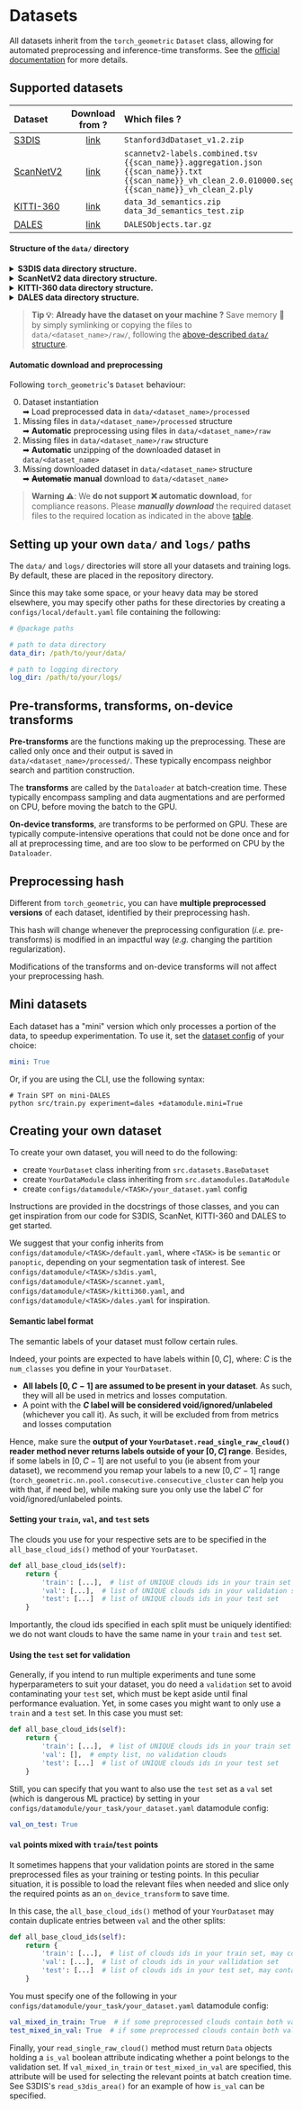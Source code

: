 # Datasets

All datasets inherit from the `torch_geometric` `Dataset` class, allowing for 
automated preprocessing and inference-time transforms. 
See the [official documentation](https://pytorch-geometric.readthedocs.io/en/latest/tutorial/create_dataset.html)
for more details. 

## Supported datasets
<div align="center">

| Dataset                                                                                                                 |                                                           Download from ?                                                            | Which files ?                                        | Where to ? |
|:------------------------------------------------------------------------------------------------------------------------|:------------------------------------------------------------------------------------------------------------------------------------:|:-----------------------------------------------------|:----|
| [S3DIS](http://buildingparser.stanford.edu/dataset.html)                                                                |         [link](https://docs.google.com/forms/d/e/1FAIpQLScDimvNMCGhy_rmBA2gHfDu3naktRm6A8BPwAWWDv-Uhm6Shw/viewform?c=0&w=1)          | `Stanford3dDataset_v1.2.zip`                         | `data/s3dis/` |
| [ScanNetV2](http://www.scan-net.org/)                                                                |         [link](http://www.scan-net.org/ScanNet)          | `scannetv2-labels.combined.tsv` `{{scan_name}}.aggregation.json` `{{scan_name}}.txt` `{{scan_name}}_vh_clean_2.0.010000.segs.json` `{{scan_name}}_vh_clean_2.ply` | `data/scannet/` |
| [KITTI-360](https://www.cvlibs.net/datasets/kitti-360/index.php)                                                        |                                    [link](http://www.cvlibs.net/datasets/kitti-360/download.php)                                     | `data_3d_semantics.zip` `data_3d_semantics_test.zip` | `data/kitti360/` |
| [DALES](https://udayton.edu/engineering/research/centers/vision_lab/research/was_data_analysis_and_processing/dale.php) | [link](https://docs.google.com/forms/d/e/1FAIpQLSefhHMMvN0Uwjnj_vWQgYSvtFOtaoGFWsTIcRuBTnP09NHR7A/viewform?fbzx=5530674395784263977) | `DALESObjects.tar.gz`                                | `data/dales/` |

</div>


#### Structure of the `data/` directory
<details>
<summary><b>S3DIS data directory structure.</b></summary>
<br><br>

<p align="center">
    <img width="33%" src="../media/s3dis/input.png">
    <img width="33%" src="../media/s3dis/sem_gt.png">
    <img width="33%" src="../media/s3dis/pano_gt.png">
</p>

```
└── data
    └── s3dis                                                     # Structure for S3DIS
        ├── Stanford3dDataset_v1.2.zip                              # (optional) Downloaded zipped dataset with non-aligned rooms
        ├── raw                                                     # Raw dataset files
        │   └── Area_{{1, 2, 3, 4, 5, 6}}                             # S3DIS's area/room/room.txt structure
        │       └── Area_{{1, 2, 3, 4, 5, 6}}_alignmentAngle.txt        # Room alignment angles required for entire floor reconstruction
        │       └── {{room_name}}  
        │           └── {{room_name}}.txt
        └── processed                                               # Preprocessed data
            └── {{train, val, test}}                                  # Dataset splits
                └── {{preprocessing_hash}}                              # Preprocessing folder
                    └── Area_{{1, 2, 3, 4, 5, 6}}.h5                      # Preprocessed Area file

```

> **Warning ⚠️**: Make sure you download `Stanford3dDataset_v1.2.zip` and 
> **NOT** the aligned version ⛔ `Stanford3dDataset_v1.2_Aligned_Version.zip`,
> which does not contain the `Area_{{1, 2, 3, 4, 5, 6}}_alignmentAngle.txt` 
> files.

<br>
</details>

<details>
<summary><b>ScanNetV2 data directory structure.</b></summary>
<br><br>

<p align="center">
    <img width="33%" src="../media/scannet/input.png">
    <img width="33%" src="../media/scannet/sem_gt.png">
    <img width="33%" src="../media/scannet/pano_gt.png">
</p>

```
└── data
    └─── scannet                                     # Structure for ScanNetV2
        ├── raw                                         # Raw dataset files
        |   ├── scannetv2-labels.combined.tsv
        |   ├── scans
        |   │   └── {{scan_name}}
        |   │       ├── {{scan_name}}.aggregation.json
        |   │       ├── {{scan_name}}.txt
        |   │       ├── {{scan_name}}_vh_clean_2.0.010000.segs.json
        |   │       └── {{scan_name}}_vh_clean_2.ply
        |   └── scans_test
        |       └── {{scan_name}}
        |           └── {{scan_name}}_vh_clean_2.ply
        └── processed                                   # Preprocessed data
            └── {{train, val, test}}                      # Dataset splits
                └── {{preprocessing_hash}}                  # Preprocessing folder
                    └── {{scans, scans_test}}
                        └── {{scan_name}}.h5                # Preprocessed scan file

```
<br>
</details>

<details>
<summary><b>KITTI-360 data directory structure.</b></summary>
<br><br>

<p align="center">
    <img width="33%" src="../media/kitti360/input.png">
    <img width="33%" src="../media/kitti360/sem_gt.png">
    <img width="33%" src="../media/kitti360/pano_gt.png">
</p>

```
└── data
    └─── kitti360                                     # Structure for KITTI-360
        ├── data_3d_semantics_test.zip                  # (optional) Downloaded zipped test dataset
        ├── data_3d_semantics.zip                       # (optional) Downloaded zipped train dataset
        ├── raw                                         # Raw dataset files
        │   └── data_3d_semantics                       # Contains all raw train and test sequences
        │       └── {{sequence_name}}                     # KITTI-360's sequence/static/window.ply structure
        │           └── static
        │               └── {{window_name}}.ply
        └── processed                                   # Preprocessed data
            └── {{train, val, test}}                      # Dataset splits
                └── {{preprocessing_hash}}                  # Preprocessing folder
                    └── {{sequence_name}}
                        └── {{window_name}}.h5                # Preprocessed window file

```
<br>
</details>

<details>
<summary><b>DALES data directory structure.</b></summary>
<br><br>

<p align="center">
    <img width="33%" src="../media/dales/input.png">
    <img width="33%" src="../media/dales/sem_gt.png">
    <img width="33%" src="../media/dales/pano_gt.png">
</p>

```
└── data
    └── dales                                         # Structure for DALES
        ├── DALESObjects.tar.gz                         # (optional) Downloaded zipped dataset
        ├── raw                                         # Raw dataset files
        │   └── {{train, test}}                           # DALES' split/tile.ply structure
        │       └── {{tile_name}}.ply
        └── processed                                   # Preprocessed data
            └── {{train, val, test}}                      # Dataset splits
                └── {{preprocessing_hash}}                  # Preprocessing folder
                    └── {{tile_name}}.h5                      # Preprocessed tile file

```

> **Warning ⚠️**: Make sure you download the `DALESObjects.tar.gz` and **NOT** 
> ⛔ `dales_semantic_segmentation_las.tar.gz` nor 
> ⛔ `dales_semantic_segmentation_ply.tar.gz` versions, which do not contain 
> all required point attributes.

<br>
</details>

> **Tip 💡**: **Already have the dataset on your machine ?** Save memory 💾 by 
> simply symlinking or copying the files to `data/<dataset_name>/raw/`, following the 
> [above-described `data/` structure](#structure-of-the-data-directory).

#### Automatic download and preprocessing
Following `torch_geometric`'s `Dataset` behaviour:

0. Dataset instantiation <br>
➡ Load preprocessed data in `data/<dataset_name>/processed`
1. Missing files in `data/<dataset_name>/processed` structure<br>
➡ **Automatic** preprocessing using files in `data/<dataset_name>/raw`
2. Missing files in `data/<dataset_name>/raw` structure<br>
➡ **Automatic** unzipping of the downloaded dataset in `data/<dataset_name>`
3. Missing downloaded dataset in `data/<dataset_name>` structure<br>
➡ ~~**Automatic**~~ **manual** download to `data/<dataset_name>`

> **Warning ⚠️**: We **do not support ❌ automatic download**, for compliance 
>reasons.
>Please _**manually download**_ the required dataset files to the required 
>location as indicated in the above [table](#supported-datasets).


## Setting up your own `data/` and `logs/` paths
The `data/` and `logs/` directories will store all your datasets and training 
logs. By default, these are placed in the repository directory. 

Since this may take some space, or your heavy data may be stored elsewhere, you 
may specify other paths for these directories by creating a 
`configs/local/default.yaml` file containing the following:

```yaml
# @package paths

# path to data directory
data_dir: /path/to/your/data/

# path to logging directory
log_dir: /path/to/your/logs/
```

## Pre-transforms, transforms, on-device transforms

**Pre-transforms** are the functions making up the preprocessing. 
These are called only once and their output is saved in 
`data/<dataset_name>/processed/`. These typically encompass neighbor search and 
partition construction.

The **transforms** are called by the `Dataloader` at batch-creation time. These 
typically encompass sampling and data augmentations and are performed on CPU, 
before moving the batch to the GPU.

**On-device transforms**, are transforms to be performed on GPU. These are 
typically compute-intensive operations that could not be done once and for all 
at preprocessing time, and are too slow to be performed on CPU by the 
`Dataloader`.

## Preprocessing hash
Different from `torch_geometric`, you can have **multiple 
preprocessed versions** of each dataset, identified by their preprocessing hash.

This hash will change whenever the preprocessing configuration 
(_i.e._ pre-transforms) is modified in an impactful way (_e.g._ changing the 
partition regularization). 

Modifications of the transforms and on-device 
transforms will not affect your preprocessing hash.

## Mini datasets
Each dataset has a "mini" version which only processes a portion of the data, to
speedup experimentation. To use it, set the
[dataset config](../configs/datamodule) of your choice:
```yaml
mini: True
```

Or, if you are using the CLI, use the following syntax:
```shell script
# Train SPT on mini-DALES
python src/train.py experiment=dales +datamodule.mini=True
```

## Creating your own dataset
To create your own dataset, you will need to do the following:
- create `YourDataset` class inheriting from `src.datasets.BaseDataset`
- create `YourDataModule` class inheriting from `src.datamodules.DataModule`
- create `configs/datamodule/<TASK>/your_dataset.yaml` config 
 
Instructions are provided in the docstrings of those classes, and you can get
inspiration from our code for S3DIS, ScanNet, KITTI-360 and DALES to get started. 

We suggest that your config inherits from `configs/datamodule/<TASK>/default.yaml`, where `<TASK>` is be `semantic` or `panoptic`, depending on your segmentation task of interest. See
`configs/datamodule/<TASK>/s3dis.yaml`, `configs/datamodule/<TASK>/scannet.yaml`, `configs/datamodule/<TASK>/kitti360.yaml`, and 
`configs/datamodule/<TASK>/dales.yaml` for inspiration.

#### Semantic label format
The semantic labels of your dataset must follow certain rules. 

Indeed, your points are expected to have labels within $[0, C]$, where: $C$ is 
the `num_classes` you define in your `YourDataset`. 

- **All labels $[0, C - 1]$ are assumed to be present in your dataset**. As 
such, they will all be used in metrics and losses computation.
- A point with the **$C$ label will be considered void/ignored/unlabeled** 
(whichever you call it). As such, it will be excluded from from metrics and 
losses computation

Hence, make sure the **output of your `YourDataset.read_single_raw_cloud()` 
reader method never returns labels outside of your $[0, C]$ range**. Besides, 
if some labels in $[0, C - 1]$ are not useful to you (ie absent from your 
dataset), we recommend you remap your labels to a new $[0, C' - 1]$ range
(`torch_geometric.nn.pool.consecutive.consecutive_cluster` can help you with 
that, if need be), while making sure you only use the label $C'$ for
void/ignored/unlabeled points. 

#### Setting your `train`, `val`, and `test` sets
The clouds you use for your respective sets are to be specified in the 
`all_base_cloud_ids()` method of your `YourDataset`.

```python
def all_base_cloud_ids(self):
    return {
        'train': [...],  # list of UNIQUE clouds ids in your train set
        'val': [...],  # list of UNIQUE clouds ids in your validation set
        'test': [...]  # list of UNIQUE clouds ids in your test set
    }
```

Importantly, the cloud ids specified in each split must be uniquely identified: 
we do not want clouds to have the same name in your `train` and `test` set.

#### Using the `test` set for validation
Generally, if you intend to run multiple experiments and tune some 
hyperparameters to suit your dataset, you do need a `validation` set to avoid
contaminating your `test` set, which must be kept aside until final performance
evaluation. Yet, in some cases you might want to only use a `train` and a `test`
set. In this case you must set:

```python
def all_base_cloud_ids(self):
    return {
        'train': [...],  # list of UNIQUE clouds ids in your train set
        'val': [],  # empty list, no validation clouds
        'test': [...]  # list of UNIQUE clouds ids in your test set
    }
```

Still, you can specify that you want to also use the `test` set as a `val` set 
(which is dangerous ML practice) by setting in your 
`configs/datamodule/your_task/your_dataset.yaml` datamodule config:

```yaml
val_on_test: True
```

#### `val` points mixed with `train`/`test` points
It sometimes happens that your validation points are stored in the same 
preprocessed files as your training or testing points. In this peculiar situation, it is 
possible to load the relevant files when needed and slice only the required points 
as an `on_device_transform` to save time. 

In this case, the `all_base_cloud_ids()` method of your `YourDataset` may contain duplicate
entries between `val` and the other splits:

```python
def all_base_cloud_ids(self):
    return {
        'train': [...],  # list of clouds ids in your train set, may contain duplicates with val
        'val': [...],  # list of clouds ids in your vallidation set
        'test': [...]  # list of clouds ids in your test set, may contain duplicates with val
    }
```

You must specify one of the following in your 
`configs/datamodule/your_task/your_dataset.yaml` datamodule config:

```yaml
val_mixed_in_train: True  # if some preprocessed clouds contain both validation and train points
test_mixed_in_val: True  # if some preprocessed clouds contain both validation and test points
```

Finally, your `read_single_raw_cloud()` method must return `Data` objects holding a `is_val` 
boolean attribute indicating whether a point belongs to the validation set. If `val_mixed_in_train`
or `test_mixed_in_val` are specified, this attribute will be used for selecting the relevant 
points at batch creation time. See S3DIS's `read_s3dis_area()` for an example of how `is_val` 
can be specified.
